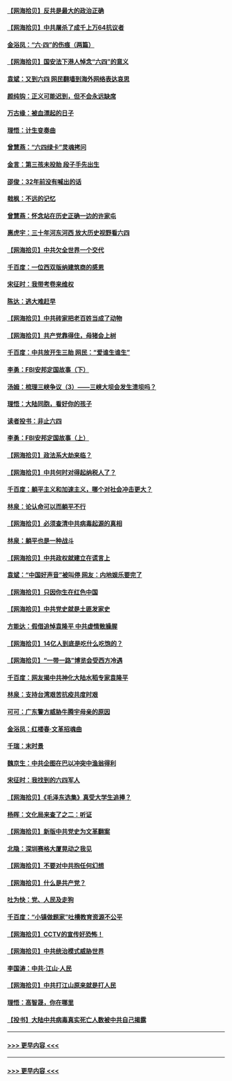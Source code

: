 #### [【网海拾贝】反共是最大的政治正确](../pages/nsc993/n13007051.md?t=06090752) 
#### [【网海拾贝】中共屠杀了成千上万64抗议者](../pages/nsc993/n13002713.md?t=06090752) 
#### [金浴凤：“六·四”的伤痕（两篇）](../pages/nsc993/n13001719.md?t=06090752) 
#### [【网海拾贝】国安法下港人悼念“六四”的意义](../pages/nsc993/n13001039.md?t=06090752) 
#### [袁斌：又到六四 网民翻墙到海外网络表达哀思](../pages/nsc993/n13000995.md?t=06090752) 
#### [颜纯钩：正义可能迟到，但不会永远缺席](../pages/nsc993/n13000920.md?t=06090752) 
#### [万古缘：被血漂起的日子](../pages/nsc993/n13000914.md?t=06090752) 
#### [理悟：计生变奏曲](../pages/nsc993/n13000414.md?t=06090752) 
#### [曾慧燕：“六四绿卡”灵魂拷问](../pages/nsc993/n13000277.md?t=06090752) 
#### [金言：第三孩未投胎 段子手先出生](../pages/nsc993/n13000215.md?t=06090752) 
#### [邵俊：32年前没有喊出的话](../pages/nsc993/n13000181.md?t=06090752) 
#### [戟枫：不远的记忆](../pages/nsc993/n13000121.md?t=06090752) 
#### [曾慧燕：怀念站在历史正确一边的许家屯](../pages/nsc993/n13000073.md?t=06090752) 
#### [惠虎宇：三十年河东河西 放大历史视野看六四](../pages/nsc993/n13000018.md?t=06090752) 
#### [【网海拾贝】中共欠全世界一个交代](../pages/nsc993/n12998706.md?t=06090752) 
#### [千百度：一位西双版纳建筑商的感恩](../pages/nsc993/n12998487.md?t=06090752) 
#### [宋征时：我带考卷来维权](../pages/nsc993/n12994088.md?t=06090752) 
#### [陈达：逃大难赶早](../pages/nsc993/n12993569.md?t=06090752) 
#### [【网海拾贝】中共砖家把老百姓当成了动物](../pages/nsc993/n12993483.md?t=06090752) 
#### [【网海拾贝】共产党靠得住，母猪会上树](../pages/nsc993/n12990730.md?t=06090752) 
#### [千百度：中共放开生三胎 网民：“爱谁生谁生”](../pages/nsc993/n12990644.md?t=06090752) 
#### [李勇：FBI安邦定国故事（下）](../pages/nsc993/n12987854.md?t=06090752) 
#### [汤姆：梳理三峡争议（3）——三峡大坝会发生溃坝吗？](../pages/nsc993/n12989806.md?t=06090752) 
#### [理悟：大陆同胞，看好你的孩子](../pages/nsc993/n12989778.md?t=06090752) 
#### [读者投书：非止六四](../pages/nsc993/n12989673.md?t=06090752) 
#### [李勇：FBI安邦定国故事（上）](../pages/nsc993/n12987749.md?t=06090752) 
#### [【网海拾贝】政法系大劫来临？](../pages/nsc993/n12987596.md?t=06090752) 
#### [【网海拾贝】中共何时对得起纳税人了？](../pages/nsc993/n12985578.md?t=06090752) 
#### [千百度：躺平主义和加速主义，哪个对社会冲击更大？](../pages/nsc993/n12985512.md?t=06090752) 
#### [林泉：论认命可以而躺平不行](../pages/nsc993/n12985505.md?t=06090752) 
#### [【网海拾贝】必须查清中共病毒起源的真相](../pages/nsc993/n12984276.md?t=06090752) 
#### [林泉：躺平也是一种战斗](../pages/nsc993/n12984194.md?t=06090752) 
#### [【网海拾贝】中共政权就建立在谎言上](../pages/nsc993/n12981880.md?t=06090752) 
#### [袁斌：“中国好声音”被叫停 网友：内地娱乐要完了](../pages/nsc993/n12981826.md?t=06090752) 
#### [【网海拾贝】只因你生在红色中国](../pages/nsc993/n12979096.md?t=06090752) 
#### [【网海拾贝】中共党史就是土匪发家史](../pages/nsc993/n12976478.md?t=06090752) 
#### [方能达：假借追悼袁隆平 中共虚情散臊腥](../pages/nsc993/n12976396.md?t=06090752) 
#### [【网海拾贝】14亿人到底是吃什么吃饱的？](../pages/nsc993/n12974125.md?t=06090752) 
#### [【网海拾贝】“一带一路”博览会受西方冷遇](../pages/nsc993/n12971787.md?t=06090752) 
#### [千百度：网友揭中共神化大陆水稻专家袁隆平](../pages/nsc993/n12971733.md?t=06090752) 
#### [林泉：支持台湾艰苦抗疫共度时艰](../pages/nsc993/n12971350.md?t=06090752) 
#### [可可：广东警方威胁牛腾宇母亲的原因](../pages/nsc993/n12971100.md?t=06090752) 
#### [金浴凤：红楼春·文革招魂曲](../pages/nsc993/n12970354.md?t=06090752) 
#### [千瑞：末时景](../pages/nsc993/n12970337.md?t=06090752) 
#### [魏京生：中共企图在巴以冲突中渔翁得利](../pages/nsc993/n12970286.md?t=06090752) 
#### [宋征时：我找到的六四军人](../pages/nsc993/n12970213.md?t=06090752) 
#### [【网海拾贝】《毛泽东选集》真受大学生追捧？](../pages/nsc993/n12968779.md?t=06090752) 
#### [杨晖：文化局来查了之二：听证](../pages/nsc993/n12966528.md?t=06090752) 
#### [【网海拾贝】新版中共党史为文革翻案](../pages/nsc993/n12967526.md?t=06090752) 
#### [北隐：深圳赛格大厦晃动之我见](../pages/nsc993/n12967393.md?t=06090752) 
#### [【网海拾贝】不要对中共抱任何幻想](../pages/nsc993/n12965222.md?t=06090752) 
#### [【网海拾贝】什么是共产党？](../pages/nsc993/n12962781.md?t=06090752) 
#### [吐为快：党、人民及走狗](../pages/nsc993/n12962747.md?t=06090752) 
#### [千百度：“小镇做题家”吐槽教育资源不公平](../pages/nsc993/n12962705.md?t=06090752) 
#### [【网海拾贝】CCTV的宣传好恐怖！](../pages/nsc993/n12959984.md?t=06090752) 
#### [【网海拾贝】中共统治模式威胁世界](../pages/nsc993/n12957622.md?t=06090752) 
#### [李国涛：中共‧江山‧人民](../pages/nsc993/n12957502.md?t=06090752) 
#### [【网海拾贝】中共打江山原来就是打人民](../pages/nsc993/n12954345.md?t=06090752) 
#### [理悟：高智晟，你在哪里](../pages/nsc993/n12953115.md?t=06090752) 
#### [【投书】大陆中共病毒真实死亡人数被中共自己揭露](../pages/nsc993/n12953050.md?t=06090752) 

----
#### [ >>> 更早内容 <<< ](../indexes/nsc993-earlier.md)

----
#### [ >>> 更早内容 <<< ](../indexes/nsc993-earlier.md)
